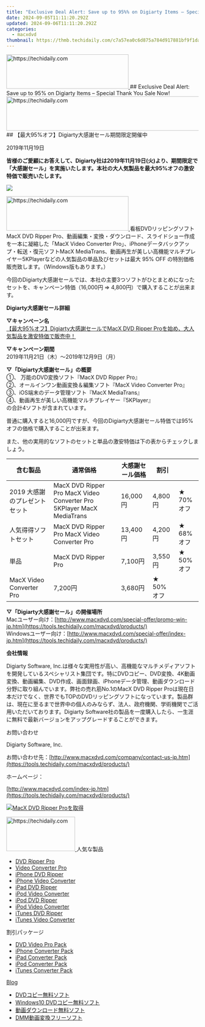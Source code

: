 ```yaml
---
title: "Exclusive Deal Alert: Save up to 95%% on Digiarty Items – Special Thank You Sale Now!"
date: 2024-09-05T11:11:20.292Z
updated: 2024-09-06T11:11:20.292Z
categories:
  - macxdvd
thumbnail: https://thmb.techidaily.com/c7a57ea0c6d875a784d917881bf9f1dac3c811b03454856c62819bb5612b0808.jpg
---
```


<!-- affiliate ads begin -->
<a href="https://aligracehair.sjv.io/c/5597632/2135401/19272" target="_top" id="2135401">
  <img src="//a.impactradius-go.com/display-ad/19272-2135401" border="0" alt="https://techidaily.com" width="320" height="90"/>
</a>
<img height="0" width="0" src="https://aligracehair.sjv.io/i/5597632/2135401/19272" style="position:absolute;visibility:hidden;" border="0" />
<!-- affiliate ads end -->
## Exclusive Deal Alert: Save up to 95% on Digiarty Items – Special Thank You Sale Now!

<!-- affiliate ads begin -->
<a href="https://bluettiit.sjv.io/c/5597632/2114265/17093" target="_top" id="2114265">
  <img src="//a.impactradius-go.com/display-ad/17093-2114265" border="0" alt="https://techidaily.com" width="728" height="90"/>
</a>
<img height="0" width="0" src="https://bluettiit.sjv.io/i/5597632/2114265/17093" style="position:absolute;visibility:hidden;" border="0" />
<!-- affiliate ads end -->
## 【最大95%オフ】Digiarty大感謝セール期間限定開催中

2019年11月19日

**皆様のご愛顧にお答えして、Digiarty社は2019年11月19日(火)より、期間限定で「大感謝セール」を実施いたします。本社の大人気製品を最大95%オフの激安特価で販売いたします。**

![](https://www.macxdvd.com/press-room/image/macxdvd-2019-special-sale-jp.jpg)

<!-- affiliate ads begin -->
<a href="https://bluettius.sjv.io/c/5597632/2139109/17108" target="_top" id="2139109">
  <img src="//a.impactradius-go.com/display-ad/17108-2139109" border="0" alt="https://techidaily.com" width="320" height="90"/>
</a>
<img height="0" width="0" src="https://bluettius.sjv.io/i/5597632/2139109/17108" style="position:absolute;visibility:hidden;" border="0" />
<!-- affiliate ads end -->
看板DVDリッピングソフトMacX DVD Ripper Pro、動画編集・変換・ダウンロード、スライドショー作成を一本に凝縮した「MacX Video Converter Pro」、iPhoneデータバックアップ・転送・復元ソフトMacX MediaTrans、動画再生が美しい高機能マルチプレイヤー5KPlayerなどの人気製品の単品及びセットは最大 95% OFF の特別価格販売致します。（Windows版もあります。）

今回のDigiarty大感謝セールでは、本社の主要3つソフトがひとまとめになったセットを、キャンペーン特価（16,000円 ⇒ 4,800円）で購入することが出来ます。

**Digiarty大感謝セール詳細**

**▽キャンペーン名**  
[【最大95%オフ】Digiarty大感謝セールでMacX DVD Ripper Proを始め、大人気製品を激安特価で販売中！](https://tools.techidaily.com/macxdvd/products/)

**▽キャンペーン期間**  
 2019年11月21日（木）～2019年12月9日（月）

**▽「Digiarty大感謝セール」の概要**  
 ①、 万能のDVD変換ソフト『MacX DVD Ripper Pro』  
②、オールインワン動画変換＆編集ソフト『MacX Video Converter Pro』  
③、iOS端末のデータ管理ソフト『MacX MediaTrans』  
④、動画再生が美しい高機能マルチプレイヤー『5KPlayer』  
の合計4ソフトが含まれています。

普通に購入すると16,000円ですが、今回のDigiarty大感謝セール特価では95%オフの価格で購入することが出来ます。

また、他の実用的なソフトのセットと単品の激安特価は下の表からチェックしましょう。

| 含む製品                     | 通常価格                                                                  | 大感謝セール価格 | 割引      |         |
| ------------------------ | --------------------------------------------------------------------- | -------- | ------- | ------- |
| 2019 大感謝のプレゼントセット        | MacX DVD Ripper Pro MacX Video Converter Pro 5KPlayer MacX MediaTrans | 16,000円  | 4,800円  | ★ 70%オフ |
| 人気得得ソフトセット               | MacX DVD Ripper Pro MacX Video Converter Pro                          | 13,400円  | 4,200円  | ★ 68%オフ |
| 単品                       | MacX DVD Ripper Pro                                                   | 7,100円   | 3,550円  | ★ 50%オフ |
| MacX Video Converter Pro | 7,200円                                                                | 3,680円   | ★ 50%オフ |         |

**▽「Digiarty大感謝セール」の開催場所**  
 Macユーザー向け：[http://www.macxdvd.com/special-offer/promo-win-jp.htm](https://tools.techidaily.com/macxdvd/products/)  
 Windowsユーザー向け：[http://www.macxdvd.com/special-offer/index-jp.htm](https://tools.techidaily.com/macxdvd/products/) 

  
**会社情報**

Digiarty Software, Inc.は様々な実用性が高い、高機能なマルチメディアソフトを開発しているスペシャリスト集団です。特にDVDコピー、DVD変換、4K動画変換、動画編集、DVD作成、画面録画、iPhoneデータ管理、動画ダウンロード分野に取り組んでいます。弊社の売れ筋No.1のMacX DVD Ripper Proは現在日本だけでなく、世界でもTOPのDVDリッピングソフトになっています。製品群は、現在に至るまで世界中の個人のみならず、法人、政府機関、学術機関でご活用いただいております。Digiarty Software社の製品を一度購入したら、一生涯に無料で最新バージョンをアップグレードすることができます。

お問い合わせ

Digiarty Software, Inc.

お問い合わせ先：[http://www.macxdvd.com/company/contact-us-jp.htm](https://tools.techidaily.com/macxdvd/products/) 

ホームページ：

[http://www.macxdvd.com/index-jp.htm](https://tools.techidaily.com/macxdvd/products/) 

[![MacX DVD Ripper Proを取得](https://www.macxdvd.com/press-room/../banner/200-jp.png)](https://tools.techidaily.com/macxdvd/products/) 

<!-- affiliate ads begin -->
<a href="https://aligracehair.sjv.io/c/5597632/2135411/19272" target="_top" id="2135411">
  <img src="//a.impactradius-go.com/display-ad/19272-2135411" border="0" alt="https://techidaily.com" width="180" height="90"/>
</a>
<img height="0" width="0" src="https://aligracehair.sjv.io/i/5597632/2135411/19272" style="position:absolute;visibility:hidden;" border="0" />
<!-- affiliate ads end -->
人気な製品

* [DVD Ripper Pro](https://tools.techidaily.com/macxdvd/products/)
* [Video Converter Pro](https://tools.techidaily.com/macxdvd/products/)
* [iPhone DVD Ripper](https://tools.techidaily.com/macxdvd/products/)
* [iPhone Video Converter](https://tools.techidaily.com/macxdvd/products/)
* [iPad DVD Ripper](https://tools.techidaily.com/macxdvd/products/)
* [iPod Video Converter](https://tools.techidaily.com/macxdvd/products/)
* [iPod DVD Ripper](https://tools.techidaily.com/macxdvd/products/)
* [iPod Video Converter](https://tools.techidaily.com/macxdvd/products/)
* [iTunes DVD Ripper](https://tools.techidaily.com/macxdvd/products/)
* [iTunes Video Converter](https://tools.techidaily.com/macxdvd/products/)

割引パッケージ

* [DVD Video Pro Pack](https://tools.techidaily.com/macxdvd/products/)
* [iPhone Converter Pack](https://tools.techidaily.com/macxdvd/products/)
* [iPad Converter Pack](https://tools.techidaily.com/macxdvd/products/)
* [iPod Converter Pack](https://tools.techidaily.com/macxdvd/products/)
* [iTunes Converter Pack](https://tools.techidaily.com/macxdvd/products/)

[Blog](https://tools.techidaily.com/macxdvd/products/)

* [DVDコピー無料ソフト](https://tools.techidaily.com/macxdvd/products/)
* [Windows10 DVDコピー無料ソフト](https://tools.techidaily.com/macxdvd/products/)
* [動画ダウンロード無料ソフト](https://tools.techidaily.com/macxdvd/products/)
* [DMM動画変換フリーソフト](https://tools.techidaily.com/macxdvd/products/)

<ins class="adsbygoogle"
     style="display:block"
     data-ad-format="autorelaxed"
     data-ad-client="ca-pub-7571918770474297"
     data-ad-slot="1223367746"></ins>



<ins class="adsbygoogle"
     style="display:block"
     data-ad-client="ca-pub-7571918770474297"
     data-ad-slot="8358498916"
     data-ad-format="auto"
     data-full-width-responsive="true"></ins>


